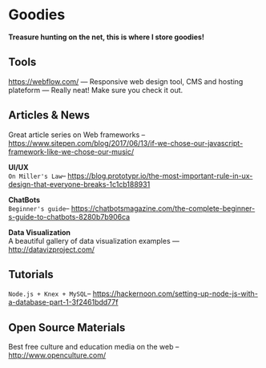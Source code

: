 # Goodies
**Treasure hunting on the net, this is where I store goodies!**  
## Tools
https://webflow.com/ — Responsive web design tool, CMS and hosting plateform — Really neat! Make sure you check it out. 

## Articles & News
Great article series on Web frameworks –
https://www.sitepen.com/blog/2017/06/13/if-we-chose-our-javascript-framework-like-we-chose-our-music/

**UI/UX**  
`On Miller's Law`–
https://blog.prototypr.io/the-most-important-rule-in-ux-design-that-everyone-breaks-1c1cb188931

**ChatBots**  
`Beginner's guide`–
https://chatbotsmagazine.com/the-complete-beginner-s-guide-to-chatbots-8280b7b906ca

**Data Visualization**  
A beautiful gallery of data visualization examples — http://datavizproject.com/

## Tutorials
``Node.js + Knex + MySQL``–
https://hackernoon.com/setting-up-node-js-with-a-database-part-1-3f2461bdd77f

## Open Source Materials  
Best free culture and education media on the web – http://www.openculture.com/
